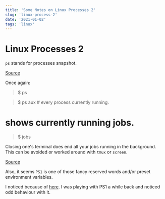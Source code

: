 ```yaml
---
title: 'Some Notes on Linux Processes 2'
slug: 'linux-process-2'
date: '2021-01-02'
tags: 'linux'
---
```


# Linux Processes 2

`ps` stands for processes snapshot.

[Source](https://btholt.github.io/complete-intro-to-linux-and-the-cli/processes)

Once again: 

> $ ps

> $ ps aux # every process currently running.

# shows currently running jobs.
> $ jobs

Closing one's terminal does end all your jobs running in the background.  This can be avoided or worked around with `tmux` or `screen`.

[Source](https://btholt.github.io/complete-intro-to-linux-and-the-cli/processes#foreground-and-background)


Also, it seems `PS1` is one of those fancy reserved words and/or preset environment variables.

I noticed because of [here](https://btholt.github.io/complete-intro-to-linux-and-the-cli/customize-your-shell#prompts).  I was playing with PS1 a while back and noticed odd behaviour with it.